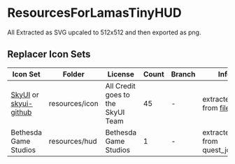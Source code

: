 # ResourcesForLamasTinyHUD

All Extracted as SVG upcaled to 512x512 and then exported as png.

## Replacer Icon Sets

Icon Set|Folder|License|Count|Branch|Info
---|---|---|---|---|---
[SkyUI](https://www.nexusmods.com/skyrimspecialedition/mods/12604?tab=description) or [skyui-github](https://github.com/schlangster/skyui)|resources/icon|All Credit goes to the SkyUI Team|45|-|extracted from [file](https://github.com/schlangster/skyui/blob/master/src/Resources/icons_item_psychosteve.fla)
Bethesda Game Studios|resources/hud|Bethesda Game Studios |1|-|extracted from quest_journal

